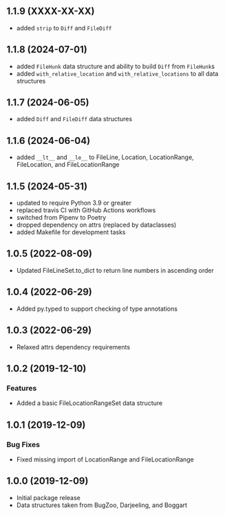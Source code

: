 ## 1.1.9 (XXXX-XX-XX)

* added `strip` to `Diff` and `FileDiff`


## 1.1.8 (2024-07-01)

* added `FileHunk` data structure and ability to build `Diff` from `FileHunk`s
* added `with_relative_location` and `with_relative_locations` to all data structures

## 1.1.7 (2024-06-05)

* added `Diff` and `FileDiff` data structures

## 1.1.6 (2024-06-04)

* added `__lt__` and `__le__` to FileLine, Location, LocationRange, FileLocation, and FileLocationRange

## 1.1.5 (2024-05-31)

* updated to require Python 3.9 or greater
* replaced travis CI with GitHub Actions workflows
* switched from Pipenv to Poetry
* dropped dependency on attrs (replaced by dataclasses)
* added Makefile for development tasks

## 1.0.5 (2022-08-09)

* Updated FileLineSet.to_dict to return line numbers in ascending order

## 1.0.4 (2022-06-29)

* Added py.typed to support checking of type annotations

## 1.0.3 (2022-06-29)

* Relaxed attrs dependency requirements

## 1.0.2 (2019-12-10)

### Features

* Added a basic FileLocationRangeSet data structure

## 1.0.1 (2019-12-09)

### Bug Fixes

* Fixed missing import of LocationRange and FileLocationRange

## 1.0.0 (2019-12-09)

* Initial package release
* Data structures taken from BugZoo, Darjeeling, and Boggart
